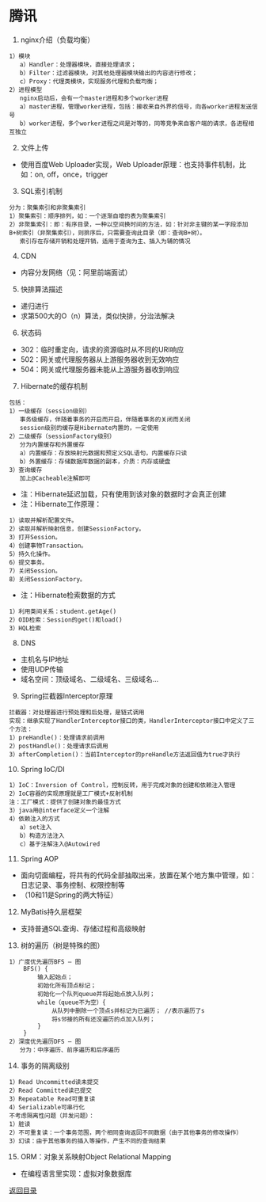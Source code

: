 # 腾讯
1. nginx介绍（负载均衡）
```
1）模块
   a）Handler：处理器模块，直接处理请求；
   b）Filter：过滤器模块，对其他处理器模块输出的内容进行修改；
   c）Proxy：代理类模块，实现服务代理和负载均衡；
2）进程模型
   nginx启动后，会有一个master进程和多个worker进程
   a）master进程，管理worker进程，包括：接收来自外界的信号，向各worker进程发送信号
   b）worker进程，多个worker进程之间是对等的，同等竞争来自客户端的请求，各进程相互独立
```
2. 文件上传
* 使用百度Web Uploader实现，Web Uploader原理：也支持事件机制，比如：on, off，once，trigger
3. SQL索引机制
```
分为：聚集索引和非聚集索引
1）聚集索引：顺序排列，如：一个逐渐自增的表为聚集索引
2）非聚集索引：即：有序目录，一种以空间换时间的方法，如：针对非主键的某一字段添加B+树索引（非聚集索引），则排序后，只需要查询此目录（即：查询B+树）。
   索引存在存储开销和处理开销，适用于查询为主、插入为辅的情况
```
4. CDN
* 内容分发网络（见：阿里前端面试）
5. 快排算法描述
* 递归进行
* 求第500大的O（n）算法，类似快排，分治法解决
6. 状态码
* 302：临时重定向，请求的资源临时从不同的URI响应
* 502：网关或代理服务器从上游服务器收到无效响应
* 504：网关或代理服务器未能从上游服务器收到响应
7. Hibernate的缓存机制
```
包括：
1）一级缓存（session级别）
   事务级缓存，伴随着事务的开启而开启，伴随着事务的关闭而关闭
   session级别的缓存是Hibernate内置的，一定使用
2）二级缓存（sessionFactory级别）
   分为内置缓存和外置缓存
   a）内置缓存：存放映射元数据和预定义SQL语句，内置缓存只读
   b）外置缓存：存储数据库数据的副本，介质：内存或硬盘
3）查询缓存
   加上@Cacheable注解即可
```
* 注：Hibernate延迟加载，只有使用到该对象的数据时才会真正创建
* 注：Hibernate工作原理：
```
1）读取并解析配置文件。
2）读取并解析映射信息，创建SessionFactory。
3）打开Session。
4）创建事物Transaction。
5）持久化操作。
6）提交事务。
7）关闭Session。
8）关闭SessionFactory。
```
* 注：Hibernate检索数据的方式
```
1）利用类间关系：student.getAge()
2）OID检索：Session的get()和load()
3）HQL检索
```
8. DNS
* 主机名与IP地址
* 使用UDP传输
* 域名空间：顶级域名、二级域名、三级域名…
9. Spring拦截器Interceptor原理
```
拦截器：对处理器进行预处理和后处理，是链式调用
实现：继承实现了HandlerInterceptor接口的类，HandlerInterceptor接口中定义了三个方法：
1）preHandle()：处理请求前调用
2）postHandle()：处理请求后调用
3）afterCompletion()：当前Interceptor的preHandle方法返回值为true才执行
```
10. Spring IoC/DI
```
1）IoC：Inversion of Control，控制反转，用于完成对象的创建和依赖注入管理
2）IoC容器的实现原理就是工厂模式+反射机制
注：工厂模式：提供了创建对象的最佳方式
3）java用@interface定义一个注解
4）依赖注入的方式
   a）set注入
   b）构造方法注入
   c）基于注解注入@Autowired
```
11. Spring AOP
* 面向切面编程，将共有的代码全部抽取出来，放置在某个地方集中管理，如：日志记录、事务控制、权限控制等
* （10和11是Spring的两大特征）
12. MyBatis持久层框架
* 支持普通SQL查询、存储过程和高级映射
13. 树的遍历（树是特殊的图）
```
1）广度优先遍历BFS – 图
    BFS() {
  	    输入起始点；
        初始化所有顶点标记；
        初始化一个队列queue并将起始点放入队列；
        while（queue不为空）{
       	    从队列中删除一个顶点s并标记为已遍历； //表示遍历了s
    		将s邻接的所有还没遍历的点加入队列；
  		}
    }
2）深度优先遍历DFS – 图
   分为：中序遍历、前序遍历和后序遍历
```
14. 事务的隔离级别
```
1）Read Uncommitted读未提交
2）Read Committed读已提交
3）Repeatable Read可重复读
4）Serializable可串行化
不考虑隔离性问题（并发问题）：
1）脏读
2）不可重复读：一个事务范围，两个相同查询返回不同数据（由于其他事务的修改操作）
3）幻读：由于其他事务的插入等操作，产生不同的查询结果
```
15. ORM：对象关系映射Object Relational Mapping
* 在编程语言里实现：虚拟对象数据库

[返回目录](../../CONTENTS.md)